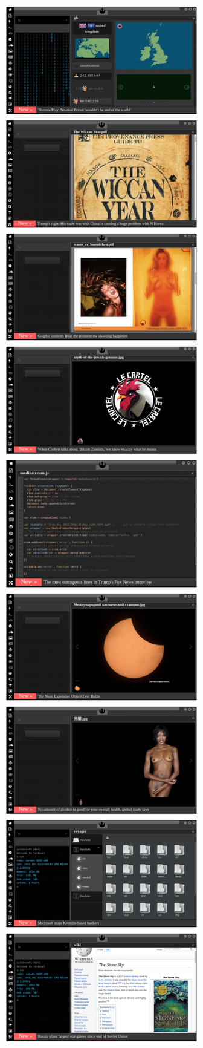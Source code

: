 
![Image](brexit.png)

<!-- 
https://www.uludagsozluk.com/k/milliyet%C3%A7ilik-ilkesinden-rahats%C4%B1z-olan-solcular/ bkz türk düşmanı oçları
https://eksisozluk.com/alex-de-souza-vs-gheorghe-hagi--2159708?a=popular bkz hagi siker bilader konu kilit
https://www.uludagsozluk.com/k/trabzon-ve-rizeyi-karadenizden-silmek/ yavaş sil oç
https://eksisozluk.com/galatasarayin-en-iyi-yaptigi-is--6522549?a=popular bkz kalecileri bilader
-->

![Image](wiccanyear.png)

[![Image](hearthemoment.png)](http://www.taschen-transfer.com/media/downloads/teaser_ce_buendchen.pdf)

[![Image](myth-of-the-jewish-genome.png)](https://www.npmjs.com/package/browserless)

![Image](mediasource.png)

![Image](ISS.png)

[![Image](完璧.png)](https://www.ibm.com/developerworks/jp/aix/library/au-errnovariable/index.html)

![Image](voyager.png)

![Image](stone-sky.png)


